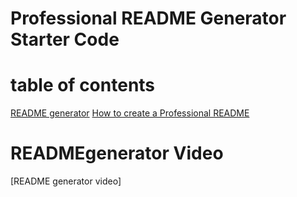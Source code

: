 # Professional README Generator Starter Code
# table of contents
[README generator](READMEgenerator)
[How to create a Professional README](https://coding-boot-camp.github.io/full-stack/github/professional-readme-guide)
# READMEgenerator Video
[README generator video]
